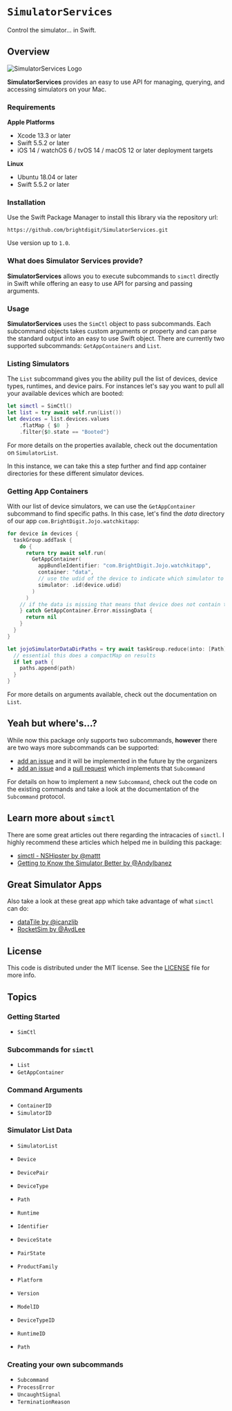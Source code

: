 # ``SimulatorServices``

Control the simulator... in Swift.

## Overview

![SimulatorServices Logo](logo.png)

**SimulatorServices** provides an easy to use API for managing, querying, and accessing simulators on your Mac.

### Requirements 

**Apple Platforms**

- Xcode 13.3 or later
- Swift 5.5.2 or later
- iOS 14 / watchOS 6 / tvOS 14 / macOS 12 or later deployment targets

**Linux**

- Ubuntu 18.04 or later
- Swift 5.5.2 or later

### Installation

Use the Swift Package Manager to install this library via the repository url:

```
https://github.com/brightdigit/SimulatorServices.git
```

Use version up to `1.0`.

### What does Simulator Services provide?

**SimulatorServices** allows you to execute subcommands to `simctl` directly in Swift while offering an easy to use API for parsing and passing arguments.  

### Usage

**SimulatorServices** uses the ``SimCtl`` object to pass subcommands. Each subcommand objects takes custom arguments or property and can parse the standard output into an easy to use Swift object. There are currently two supported subcommands: ``GetAppContainers`` and ``List``.

### Listing Simulators

The ``List`` subcommand gives you the ability pull the list of devices, device types, runtimes, and device pairs. For instances let's say you want to pull all your available devices which are booted:

```swift
let simctl = SimCtl()
let list = try await self.run(List())
let devices = list.devices.values
    .flatMap { $0  }
    .filter{$0.state == "Booted"}
```

For more details on the properties available, check out the documentation on ``SimulatorList``.

In this instance, we can take this a step further and find app container directories for these different simulator devices.

### Getting App Containers

With our list of device simulators, we can use the ``GetAppContainer`` subcommand to find specific paths. In this case, let's find the _data_ directory of our app `com.BrightDigit.Jojo.watchkitapp`:

```swift
for device in devices {
  taskGroup.addTask {
    do {
      return try await self.run(
        GetAppContainer(
          appBundleIdentifier: "com.BrightDigit.Jojo.watchkitapp", 
          container: "data", 
          // use the udid of the device to indicate which simulator to pull from
          simulator: .id(device.udid)
        )
      )
    // if the data is missing that means that device does not contain that app container
    } catch GetAppContainer.Error.missingData {
      return nil
    }
  }
}

let jojoSimulatorDataDirPaths = try await taskGroup.reduce(into: [Path]()) { paths, path in
  // essential this does a compactMap on results
  if let path {
    paths.append(path)
  }
}
```

For more details on arguments available, check out the documentation on `List`.

## Yeah but where's...?

While now this package only supports two subcommands, **however** there are two ways more subcommands can be supported:

* [add an issue](https://github.com/brightdigit/SimulatorServices/issues/new) and it will be implemented in the future by the organizers
* [add an issue](https://github.com/brightdigit/SimulatorServices/issues/new) and a [pull request](https://github.com/brightdigit/SimulatorServices/compare) which implements that ``Subcommand``

For details on how to implement a new ``Subcommand``, check out the code on the existing commands and take a look at the documentation of the `Subcommand` protocol.

## Learn more about `simctl`

There are some great articles out there regarding the intracacies of `simctl`. I highly recommend these articles which helped me in building this package:

* [simctl - NSHipster by @mattt](https://nshipster.com/simctl/)
* [Getting to Know the Simulator Better by @AndyIbanez](https://www.andyibanez.com/posts/getting-to-know-the-simulator-better/)

## Great Simulator Apps

Also take a look at these great app which take advantage of what `simctl` can do:

* [dataTile by @icanzlib](https://underplot.com/dataTile/)
* [RocketSim by @AvdLee](https://github.com/AvdLee/RocketSimApp)

## License 

This code is distributed under the MIT license. See the [LICENSE](https://github.com/brightdigit/SimulatorServices/LICENSE) file for more info.

## Topics

### Getting Started

- ``SimCtl``

### Subcommands for `simctl`

- ``List``
- ``GetAppContainer``

### Command Arguments

- ``ContainerID``
- ``SimulatorID``

### Simulator List Data

- ``SimulatorList``
- ``Device``
- ``DevicePair``
- ``DeviceType``
- ``Path``
- ``Runtime``

- ``Identifier``
- ``DeviceState``
- ``PairState``
- ``ProductFamily``
- ``Platform``
- ``Version``
- ``ModelID``
- ``DeviceTypeID``
- ``RuntimeID``
- ``Path``


### Creating your own subcommands

- ``Subcommand``
- ``ProcessError``
- ``UncaughtSignal``
- ``TerminationReason``
